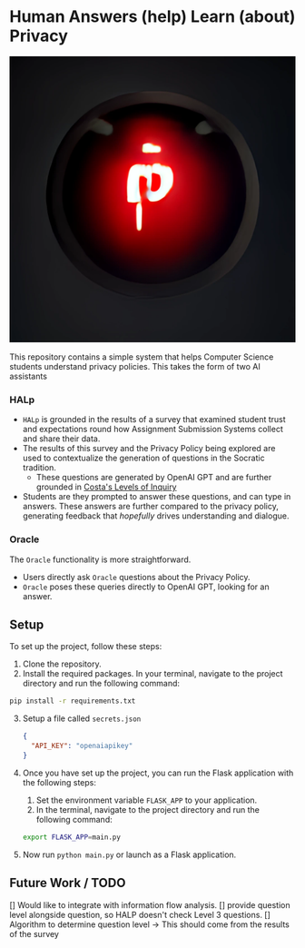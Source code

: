 # Human Answers (help) Learn (about) Privacy

![Logo](static/halp-logo.png "HALP logo")

This repository contains a simple system that helps Computer Science students understand privacy policies.
This takes the form of two AI assistants


### HALp

- `HALp` is grounded in the results of a survey that examined student trust and expectations round how Assignment Submission Systems collect and share their data.
- The results of this survey and the Privacy Policy being explored are used to contextualize the generation of questions in the Socratic tradition.
  - These questions are generated by OpenAI GPT and are further grounded in [Costa's Levels of Inquiry](https://avidopenaccess.org/wp-content/uploads/2020/11/Costas-Levels-of-Inquiry.pdf)
- Students are they prompted to answer these questions, and can type in answers. These answers are further compared to the privacy policy, generating feedback that *hopefully* drives understanding and dialogue.

### Oracle

The `Oracle` functionality is more straightforward.

- Users directly ask `Oracle` questions about the Privacy Policy.
- `Oracle` poses these queries directly to OpenAI GPT, looking for an answer.


## Setup

To set up the project, follow these steps:

1. Clone the repository.
2. Install the required packages. In your terminal, navigate to the project directory and run the following command:

```bash
pip install -r requirements.txt
```

3. Setup a file called `secrets.json`
   ```json
   {
     "API_KEY": "openaiapikey"
   }   
   ```

4. Once you have set up the project, you can run the Flask application with the following steps:
   1. Set the environment variable `FLASK_APP` to your application. 
   2. In the terminal, navigate to the project directory and run the following command:

    ```bash
    export FLASK_APP=main.py
    ```
  1. Now run `python main.py` or launch as a Flask application.

## Future Work / TODO

[] Would like to integrate with information flow analysis.
[] provide question level alongside question, so HALP doesn't check Level 3 questions.
[] Algorithm to determine question level -> This should come from the results of the survey
